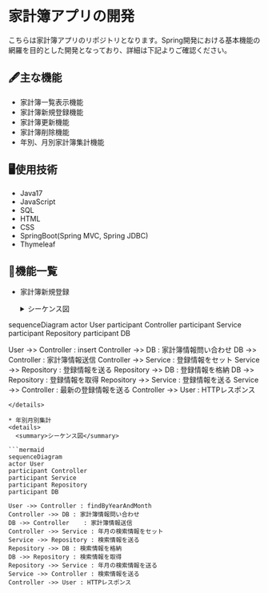 # 家計簿アプリの開発

こちらは家計簿アプリのリポジトリとなります。Spring開発における基本機能の網羅を目的とした開発となっており、詳細は下記よりご確認ください。<br>

## 🖋主な機能
* 家計簿一覧表示機能
* 家計簿新規登録機能
* 家計簿更新機能
* 家計簿削除機能
* 年別、月別家計簿集計機能

## 🖥使用技術
* Java17
* JavaScript
* SQL
* HTML
* CSS
* SpringBoot(Spring MVC, Spring JDBC)
* Thymeleaf

## 🌸機能一覧
* 家計簿新規登録
   <details>
     <summary>シーケンス図</summary>
  
  ```mermaid
 sequenceDiagram
  actor User
  participant Controller
  participant Service
  participant Repository
  participant DB
 
  User ->> Controller : insert
  Controller ->> DB : 家計簿情報問い合わせ
  DB ->> Controller    : 家計簿情報送信
  Controller ->> Service : 登録情報をセット
  Service ->> Repository : 登録情報を送る
  Repository ->> DB : 登録情報を格納
  DB ->> Repository : 登録情報を取得
  Repository ->> Service : 登録情報を送る
  Service ->> Controller : 最新の登録情報を送る
  Controller ->> User : HTTPレスポンス   
   ```
  </details>

* 年別月別集計
  <details>
     <summary>シーケンス図</summary>
  
  ```mermaid
 sequenceDiagram
 actor User
  participant Controller
  participant Service
  participant Repository
  participant DB
 
  User ->> Controller : findByYearAndMonth
  Controller ->> DB : 家計簿情報問い合わせ
  DB ->> Controller    : 家計簿情報送信
  Controller ->> Service : 年月の検索情報をセット
  Service ->> Repository : 検索情報を送る
  Repository ->> DB : 検索情報を格納
  DB ->> Repository : 検索情報を取得
  Repository ->> Service : 年月の検索情報を送る
  Service ->> Controller : 検索情報を送る
  Controller ->> User : HTTPレスポンス   
   ```
  </details>
